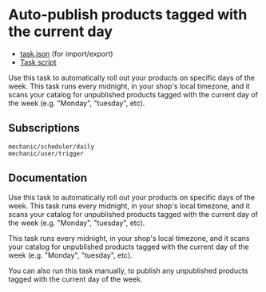 # Auto-publish products tagged with the current day

* [task.json](../../tasks/auto-publish-products-tagged-with-the-current-day.json) (for import/export)
* [Task script](./script.liquid)

Use this task to automatically roll out your products on specific days of the week. This task runs every midnight, in your shop's local timezone, and it scans your catalog for unpublished products tagged with the current day of the week (e.g. "Monday", "tuesday", etc).

## Subscriptions

```liquid
mechanic/scheduler/daily
mechanic/user/trigger
```

## Documentation

Use this task to automatically roll out your products on specific days of the week. This task runs every midnight, in your shop's local timezone, and it scans your catalog for unpublished products tagged with the current day of the week (e.g. "Monday", "tuesday", etc).

This task runs every midnight, in your shop's local timezone, and it scans your catalog for unpublished products tagged with the current day of the week (e.g. "Monday", "tuesday", etc).

You can also run this task manually, to publish any unpublished products tagged with the current day of the week.
